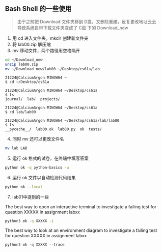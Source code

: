 ## Bash Shell 的一些使用

> 由于之前把 Download 文件夹移到 D盘，又删除重建，反复更改地址云云
> 导致系统自带下载文件夹变成了 C盘 下的 Download_new


1. 用 cd 进入文件夹，mkdir 创建新文件夹
2. 将 lab00.zip 解压缩
3. mv 移动文件，两个路径用空格隔开

```bash
cd ~/Download_new
unzip lab00.zip
mv ~/Download_new/lab00 ~/Desktop/cs61a/lab
```

```shell script
21224@CalciumArgon MINGW64 ~
$ cd ~/Desktop/cs61a

21224@CalciumArgon MINGW64 ~/Desktop/cs61a
$ ls
journal/  lab/  projects/

21224@CalciumArgon MINGW64 ~/Desktop/cs61a
$ cd lab/lab00

21224@CalciumArgon MINGW64 ~/Desktop/cs61a/lab/lab00
$ ls
__pycache__/  lab00.ok  lab00.py  ok  tests/
```

4. 同时 mv 还可以更改文件名
```bash
mv lab LAB
```

5. 运行 ok 格式的试卷，在终端中填写答案
```bash
python ok -q python-basics -u
```

6. 运行 ok 文件以自动检测代码结果
```bash
python ok --local
```

7. lab01中提到的一些

The best way to open an interactive terminal to investigate a failing test for question XXXXX in assignment labxx
```bash
python3 ok -q XXXXX -i
```

The best way to look at an environment diagram to investigate a failing test for question XXXXX in assignment labxx
```shell script
python3 ok -q XXXXX --trace
```
